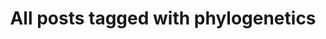 ---
layout: tag
title: "All posts tagged with phylogenetics"
permalink: /weblog/tags/phylogenetics/
taxonomy: phylogenetics
---